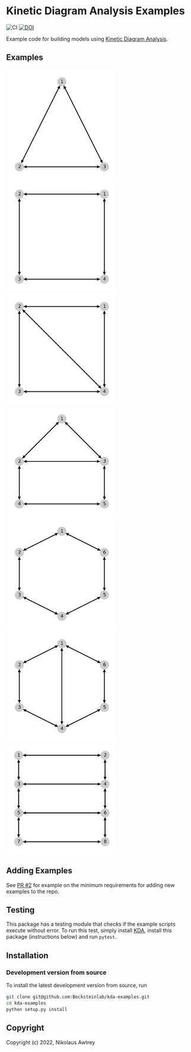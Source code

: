 Kinetic Diagram Analysis Examples
====================================
[//]: # (Badges)
![CI](https://github.com/Becksteinlab/kda-examples/actions/workflows/main_ci.yml/badge.svg)
[![DOI](https://zenodo.org/badge/DOI/10.5281/zenodo.6437044.svg)](https://doi.org/10.5281/zenodo.6437044)

Example code for building models using [Kinetic Diagram Analysis](https://github.com/Becksteinlab/kda).

## Examples

<img src="kda_examples/test_model_3_state/diagrams/input.png"  width=300 alt="test model 3-state"> <img src="kda_examples/test_model_4_state/diagrams/input.png" width=300, alt="test model 4-state">
<img src="kda_examples/test_model_4_state_leakage/diagrams/input.png" width=300, alt="test model 4-state leakage"> <img src="kda_examples/test_model_5_state_leakage/diagrams/input.png" width=300, alt="test model 5-state leakage">
<img src="kda_examples/test_model_6_state/diagrams/input.png" width=300, alt="test model 6-state"> <img src="kda_examples/test_model_6_state_leakage/diagrams/input.png" width=300, alt="test model 6-state leakage">
<img src="kda_examples/test_model_8_state_leakage/diagrams/input.png" width=300, alt="test model 8-state leakage">

## Adding Examples

See [PR #2](https://github.com/Becksteinlab/kda-examples/pull/2) for example on the minimum requirements for adding new examples to the repo.

## Testing

This package has a testing module that checks if the example scripts execute
without error. To run this test, simply install [KDA](https://github.com/Becksteinlab/kda), install
this package (instructions below) and run `pytest`.

## Installation
### Development version from source

To install the latest development version from source, run
```bash
git clone git@github.com:Becksteinlab/kda-examples.git
cd kda-examples
python setup.py install
```

## Copyright

Copyright (c) 2022, Nikolaus Awtrey
